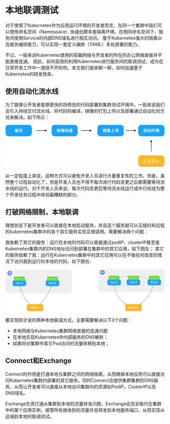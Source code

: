 本地联调测试
=========

对于使用了Kubernetes作为应用运行环境的开发者而言，在同一个集群中我们可以使用命名空间（Namespace）快速创建多套隔离环境，在相同命名空间下，服务间使用Service的内部DNS域名进行相互访问。 基于Kubernetes强大的隔离以及服务编排能力，可以实现一套定义编排（YAML）多处部署的能力。

不过，一般来说Kubernetes使用的容器网络与开发者的所在的办公网络直接并不能直接连通。 因此，如何高效的利用Kubernetes进行服务间的联调测试，成为在日常开发工作中一道绕不开的坎。本文我们就来聊一聊，如何加速基于Kubernetes的研发效率。

## 使用自动化流水线

为了能够让开发者能够更快的将修改的代码部署到集群测试环境中，一般来说我们会引入持续交付流水线，将代码的编译，镜像的打包上传以及部署通过自动化的方式来解决。如下所示：

![](../../_media/guide/local-dev-01.png)


从一定程度上来说，这种方式可以避免开发人员进行大量重复性的工作。但是，虽然整个过程自动化了，但是开发人员也不得不每次进行代码变更之后都需要等待流水线的运行。对于开发人员来说，每次代码变更后等待流水线运行或许已经成为整个开发任务过程中体验最糟糕的部分。

## 打破网络限制，本地联调

理想状态下是开发者可以直接在本地启动服务，并且这个服务就可以无缝的和远程的kubernetes集群中的各个其它服务实现互相调用。需要解决两个问题：

我依赖了其它的服务：运行在本地的代码可以直接通过podIP，clusterIP甚至是Kubernetes集群内的DNS地址访问到部署在集群中的其它应用，如下图左；
其它的服务依赖了我：运行在Kubernetes集群中的其它应用可以在不做任何改变的情况下访问我到运行的本地的代码，如下图右:

![](../../_media/guide/local-dev-02.png)

要实现刚才说的两种本地联调方式，主要需要解决以下3个问题：

- 本地网络与Kubernetes集群网络直接的连通问题
- 在本地实现Kubernetes中内部服务的DNS解析；
- 如果将对集群中其它Pod访问的流量转移到本地；

## Connect和Exchange

Connect的作用是打通本地与集群之间的网络隔离，从而确保本地应用可以直接访问Kubernetes集群内部署的其它服务。同时Connect会提供集群集群的DNS服务，从而让开发者可以直接从本地访问集群内的资源如PodIP，ClusterIP以及DNS域名。

Exchange负责打通从集群到本地的流量转发问题，Exchange会完全取代在集群中的某个应用实例，接管所有接收到的流量并且转发到本地服务端口，从而实现从远端到本地的联调测试。